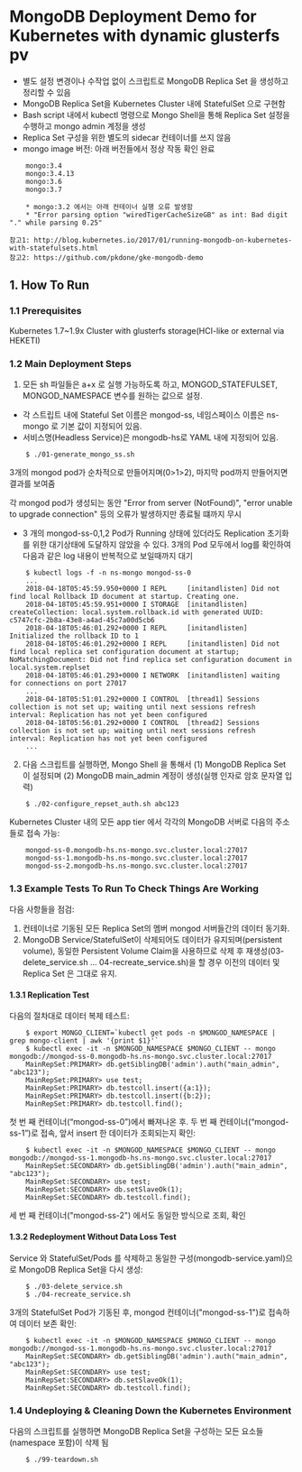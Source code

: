 # MongoDB Deployment Demo for Kubernetes with dynamic glusterfs pv

* 별도 설정 변경이나 수작업 없이 스크립트로 MongoDB Replica Set 을 생성하고 정리할 수 있음
* MongoDB Replica Set을 Kubernetes Cluster 내에 StatefulSet 으로 구현함
* Bash script 내에서 kubectl 명령으로 Mongo Shell을 통해 Replica Set 설정을 수행하고 mongo admin 계정을 생성
* Replica Set 구성을 위한 별도의 sidecar 컨테이너를 쓰지 않음
* mongo image 버전: 아래 버전들에서 정상 작동 확인 완료
```
    mongo:3.4
    mongo:3.4.13
    mongo:3.6
    mongo:3.7

    * mongo:3.2 에서는 아래 컨테이너 실행 오류 발생함
    * "Error parsing option "wiredTigerCacheSizeGB" as int: Bad digit "." while parsing 0.25"
```

```
참고1: http://blog.kubernetes.io/2017/01/running-mongodb-on-kubernetes-with-statefulsets.html
참고2: https://github.com/pkdone/gke-mongodb-demo
```

## 1. How To Run

### 1.1 Prerequisites

Kubernetes 1.7~1.9x Cluster with glusterfs storage(HCI-like or external via HEKETI)

### 1.2 Main Deployment Steps 

1. 모든 sh 파일들은 a+x 로 실행 가능하도록 하고, MONGOD_STATEFULSET, MONGOD_NAMESPACE 변수를 원하는 값으로 설정.

* 각 스트립트 내에 Stateful Set 이름은 mongod-ss, 네임스페이스 이름은 ns-mongo 로 기본 값이 지정되어 있음.
* 서비스명(Headless Service)은 mongodb-hs로 YAML 내에 지정되어 있음.

```
    $ ./01-generate_mongo_ss.sh
```

3개의 mongod pod가 순차적으로 만들어지며(0>1>2), 마지막 pod까지 만들어지면 결과를 보여줌

각 mongod pod가 생성되는 동안 "Error from server (NotFound)", "error unable to upgrade connection" 등의 오류가 발생하지만 종료될 떄까지 무시

* 3 개의 mongod-ss-0,1,2 Pod가 Running 상태에 있더라도 Replication 초기화를 위한 대기상태에 도달하지 않았을 수 있다. 3개의 Pod 모두에서 log를 확인하여 다음과 같은 log 내용이 반복적으로 보일때까지 대기

```
    $ kubectl logs -f -n ns-mongo mongod-ss-0
    ...
    2018-04-18T05:45:59.950+0000 I REPL     [initandlisten] Did not find local Rollback ID document at startup. Creating one.
    2018-04-18T05:45:59.951+0000 I STORAGE  [initandlisten] createCollection: local.system.rollback.id with generated UUID: c5747cfc-2b8a-43e8-a4ad-45c7a00d5cb6
    2018-04-18T05:46:01.292+0000 I REPL     [initandlisten] Initialized the rollback ID to 1
    2018-04-18T05:46:01.292+0000 I REPL     [initandlisten] Did not find local replica set configuration document at startup;  NoMatchingDocument: Did not find replica set configuration document in local.system.replset
    2018-04-18T05:46:01.293+0000 I NETWORK  [initandlisten] waiting for connections on port 27017
    ...
    2018-04-18T05:51:01.292+0000 I CONTROL  [thread1] Sessions collection is not set up; waiting until next sessions refresh interval: Replication has not yet been configured
    2018-04-18T05:56:01.292+0000 I CONTROL  [thread2] Sessions collection is not set up; waiting until next sessions refresh interval: Replication has not yet been configured
    ...
```

2. 다음 스크립트를 실행하면, Mongo Shell 을 통해서 (1) MongoDB Replica Set 이 설정되며 (2) MongoDB main_admin 계정이 생성(실행 인자로 암호 문자열 입력)

```
    $ ./02-configure_repset_auth.sh abc123
```

Kubernetes Cluster 내의 모든 app tier 에서 각각의 MongoDB 서버로 다음의 주소들로 접속 가능:

```
    mongod-ss-0.mongodb-hs.ns-mongo.svc.cluster.local:27017
    mongod-ss-1.mongodb-hs.ns-mongo.svc.cluster.local:27017
    mongod-ss-2.mongodb-hs.ns-mongo.svc.cluster.local:27017
```

### 1.3 Example Tests To Run To Check Things Are Working

다음 사항들을 점검:

1. 컨테이너로 기동된 모든 Replica Set의 멤버 mongod 서버들간의 데이터 동기화.
2. MongoDB Service/StatefulSet이 삭제되어도 데이터가 유지되며(persistent volume), 동일한 Persistent Volume Claim을 사용하므로 삭제 후 재생성(03-delete_service.sh ... 04-recreate_service.sh)을 할 경우 이전의 데이터 및 Replica Set 은 그대로 유지.


#### 1.3.1 Replication Test

다음의 절차대로 데이터 복제 테스트:

```
    $ export MONGO_CLIENT=`kubectl get pods -n $MONGOD_NAMESPACE | grep mongo-client | awk '{print $1}'`
    $ kubectl exec -it -n $MONGOD_NAMESPACE $MONGO_CLIENT -- mongo mongodb://mongod-ss-0.mongodb-hs.ns-mongo.svc.cluster.local:27017
    MainRepSet:PRIMARY> db.getSiblingDB('admin').auth("main_admin", "abc123");
    MainRepSet:PRIMARY> use test;
    MainRepSet:PRIMARY> db.testcoll.insert({a:1});
    MainRepSet:PRIMARY> db.testcoll.insert({b:2});
    MainRepSet:PRIMARY> db.testcoll.find();
```


첫 번 째 컨테이너(“mongod-ss-0”)에서 빠져나온 후. 두 번 째 컨테이너(“mongod-ss-1”)로 접속, 앞서 insert 한 데이터가 조회되는지 확인:

```
    $ kubectl exec -it -n $MONGOD_NAMESPACE $MONGO_CLIENT -- mongo mongodb://mongod-ss-1.mongodb-hs.ns-mongo.svc.cluster.local:27017
    MainRepSet:SECONDARY> db.getSiblingDB('admin').auth("main_admin", "abc123");
    MainRepSet:SECONDARY> use test;
    MainRepSet:SECONDARY> db.setSlaveOk(1);
    MainRepSet:SECONDARY> db.testcoll.find();
```

세 번 째 컨테이너("mongod-ss-2") 에서도 동일한 방식으로 조회, 확인


#### 1.3.2 Redeployment Without Data Loss Test

Service 와 StatefulSet/Pods 를 삭제하고 동일한 구성(mongodb-service.yaml)으로 MongoDB Replica Set을 다시 생성:

```
    $ ./03-delete_service.sh
    $ ./04-recreate_service.sh
```


3개의 StatefulSet Pod가 기동된 후, mongod 컨테이너("mongod-ss-1")로 접속하여 데이터 보존 확인:

```
    $ kubectl exec -it -n $MONGOD_NAMESPACE $MONGO_CLIENT -- mongo mongodb://mongod-ss-1.mongodb-hs.ns-mongo.svc.cluster.local:27017
    MainRepSet:SECONDARY> db.getSiblingDB('admin').auth("main_admin", "abc123");
    MainRepSet:SECONDARY> use test;
    MainRepSet:SECONDARY> db.setSlaveOk(1);
    MainRepSet:SECONDARY> db.testcoll.find();
```


### 1.4 Undeploying & Cleaning Down the Kubernetes Environment

다음의 스크립트를 실행하면 MongoDB Replica Set을 구성하는 모든 요소들(namespace 포함)이 삭제 됨 

```
    $ ./99-teardown.sh
```

